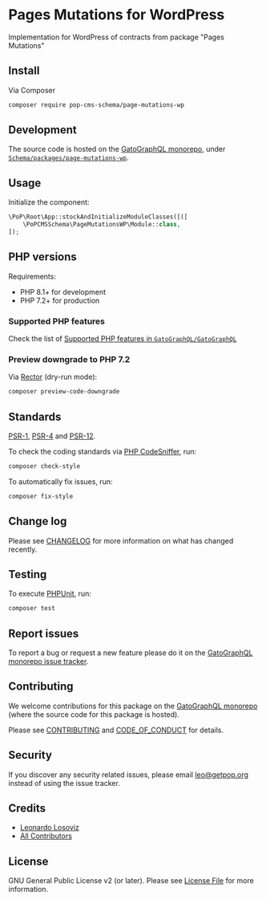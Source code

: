 # Pages Mutations for WordPress

<!--
[![Build Status][ico-travis]][link-travis]
[![Quality Score][ico-code-quality]][link-code-quality]
[![Software License][ico-license]](LICENSE.md)
[![Latest Version on Packagist][ico-version]][link-packagist]
[![Coverage Status][ico-scrutinizer]][link-scrutinizer]
[![Total Downloads][ico-downloads]][link-downloads]
-->

Implementation for WordPress of contracts from package "Pages Mutations"

## Install

Via Composer

``` bash
composer require pop-cms-schema/page-mutations-wp
```

## Development

The source code is hosted on the [GatoGraphQL monorepo](https://github.com/GatoGraphQL/GatoGraphQL), under [`Schema/packages/page-mutations-wp`](https://github.com/GatoGraphQL/GatoGraphQL/tree/master/layers/Schema/packages/page-mutations-wp).

## Usage

Initialize the component:

``` php
\PoP\Root\App::stockAndInitializeModuleClasses([([
    \PoPCMSSchema\PageMutationsWP\Module::class,
]);
```

## PHP versions

Requirements:

- PHP 8.1+ for development
- PHP 7.2+ for production

### Supported PHP features

Check the list of [Supported PHP features in `GatoGraphQL/GatoGraphQL`](https://github.com/GatoGraphQL/GatoGraphQL/blob/master/docs/supported-php-features.md)

### Preview downgrade to PHP 7.2

Via [Rector](https://github.com/rectorphp/rector) (dry-run mode):

```bash
composer preview-code-downgrade
```

## Standards

[PSR-1](https://www.php-fig.org/psr/psr-1), [PSR-4](https://www.php-fig.org/psr/psr-4) and [PSR-12](https://www.php-fig.org/psr/psr-12).

To check the coding standards via [PHP CodeSniffer](https://github.com/squizlabs/PHP_CodeSniffer), run:

``` bash
composer check-style
```

To automatically fix issues, run:

``` bash
composer fix-style
```

## Change log

Please see [CHANGELOG](CHANGELOG.md) for more information on what has changed recently.

## Testing

To execute [PHPUnit](https://phpunit.de/), run:

``` bash
composer test
```

## Report issues

To report a bug or request a new feature please do it on the [GatoGraphQL monorepo issue tracker](https://github.com/GatoGraphQL/GatoGraphQL/issues).

## Contributing

We welcome contributions for this package on the [GatoGraphQL monorepo](https://github.com/GatoGraphQL/GatoGraphQL) (where the source code for this package is hosted).

Please see [CONTRIBUTING](CONTRIBUTING.md) and [CODE_OF_CONDUCT](CODE_OF_CONDUCT.md) for details.

## Security

If you discover any security related issues, please email leo@getpop.org instead of using the issue tracker.

## Credits

- [Leonardo Losoviz][link-author]
- [All Contributors][link-contributors]

## License

GNU General Public License v2 (or later). Please see [License File](LICENSE.md) for more information.

[ico-version]: https://img.shields.io/packagist/v/pop-cms-schema/page-mutations-wp.svg?style=flat-square
[ico-license]: https://img.shields.io/badge/license-GPLv2-brightgreen.svg?style=flat-square
[ico-travis]: https://img.shields.io/travis/pop-cms-schema/page-mutations-wp/master.svg?style=flat-square
[ico-scrutinizer]: https://img.shields.io/scrutinizer/coverage/g/pop-cms-schema/page-mutations-wp.svg?style=flat-square
[ico-code-quality]: https://img.shields.io/scrutinizer/g/pop-cms-schema/page-mutations-wp.svg?style=flat-square
[ico-downloads]: https://img.shields.io/packagist/dt/pop-cms-schema/page-mutations-wp.svg?style=flat-square

[link-packagist]: https://packagist.org/packages/pop-cms-schema/page-mutations-wp
[link-travis]: https://travis-ci.org/pop-cms-schema/page-mutations-wp
[link-scrutinizer]: https://scrutinizer-ci.com/g/pop-cms-schema/page-mutations-wp/code-structure
[link-code-quality]: https://scrutinizer-ci.com/g/pop-cms-schema/page-mutations-wp
[link-downloads]: https://packagist.org/packages/pop-cms-schema/page-mutations-wp
[link-author]: https://github.com/leoloso
[link-contributors]: ../../../../../../contributors
